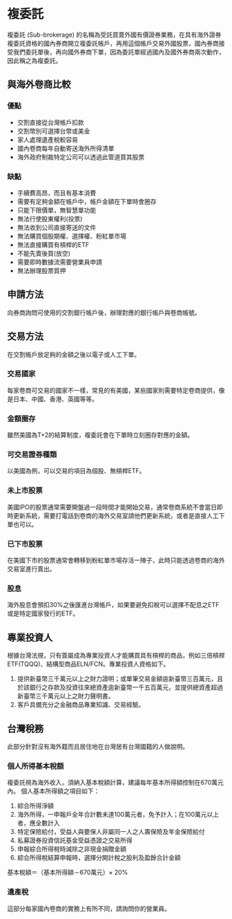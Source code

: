 # 複委託
複委託 (Sub-brokerage) 的名稱為受託買賣外國有價證券業務，在具有海外證券複委託資格的國內券商開立複委託帳戶，再用這個帳戶交易外國股票，國內券商接受我們委託單後，再向國外券商下單，因為委託單經過國內及國外券商兩次動作，因此稱之為複委託。
## 與海外卷商比較
### 優點
- 交割直接從台灣帳戶扣款
- 交割幣別可選擇台幣或美金
- 家人處理遺產稅較容易
- 國內卷商每年自動寄送海外所得清單
- 海外政府制裁特定公司可以透過此管道買其股票
### 缺點
- 手續費高昂，而且有基本消費
- 需要有足夠金額在帳戶中，帳戶金額在下單時會圈存
- 只能下限價單，無智慧單功能
- 無法行使股東權利(投票)
- 無法收到公司直接寄送的文件
- 無法購買個股期權、選擇權、粉紅單市場
- 無法直接購買有槓桿的ETF
- 不能先賣後買(放空)
- 需要即時數據流需要營業員申請
- 無法辦理股票質押
## 申請方法
向券商詢問可使用的交割銀行帳戶後，辦理對應的銀行帳戶與卷商帳號。
## 交易方法
在交割帳戶放足夠的金額之後以電子或人工下單。
### 交易國家
每家卷商可交易的國家不一樣，常見的有美國，某些國家則需要特定卷商提供，像是日本、中國、香港、英國等等。
### 金額圈存
雖然美國為T+2的結算制度，複委託會在下單時立刻圈存對應的金額。
### 可交易證券種類
以美國為例，可以交易的項目為個股、無槓桿ETF。
### 未上市股票
美國IPO的股票通常需要開盤過一段時間才能開始交易，通常卷商系統不會當日即時更新系統，需要打電話到卷商的海外交易室請他們更新系統，或者是直接人工下單也可以。
### 已下市股票
在美國下市的股票通常會轉移到粉紅單市場存活一陣子，此時只能透過卷商的海外交易室進行賣出。
### 股息
海外股息會預扣30%之後匯進台灣帳戶，如果要避免扣稅可以選擇不配息之ETF或是特定國家發行的ETF。
## 專業投資人
根據台灣法規，只有簽屬成為專業投資人才能購買具有槓桿的商品，例如三倍槓桿ETF(TQQQ)、結構型商品ELN/FCN。專業投資人資格如下。
1. 提供新臺幣三千萬元以上之財力證明；或單筆交易金額逾新臺幣三百萬元，且於該銀行之存款及投資往來總資產逾新臺幣一千五百萬元，並提供總資產超過新臺幣三千萬元以上之財力聲明書。
2. 客戶具備充分之金融商品專業知識、交易經驗。
## 台灣稅務
此部分針對沒有海外籍而且居住地在台灣居有台灣國籍的人做說明。
### 個人所得基本稅額
複委託視為海外收入，須納入基本稅額計算，建議每年基本所得額控制在670萬元內。
個人基本所得額之項目如下：
1. 綜合所得淨額
2. 海外所得，一申報戶全年合計數未達100萬元者，免予計入；在100萬元以上者，應全數計入
4. 特定保險給付，受益人與要保人非屬同一人之人壽保險及年金保險給付
5. 私募證券投資信託基金受益憑證之交易所得
6. 申報綜合所得稅時減除之非現金捐贈金額
7. 綜合所得稅結算申報時，選擇分開計稅之股利及盈餘合計金額

基本稅額＝（基本所得額－670萬元）× 20%

### 遺產稅
這部分每家國內卷商的實務上有所不同，請詢問你的營業員。
